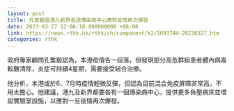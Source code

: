 ```yaml
---
layout: post
title: 孔繁毅倡港九新界各設傳染病中心應對疫情再次爆發
date: 2023-03-27 12:06:18.000000000 +08:00
link: https://news.rthk.hk/rthk/ch/component/k2/1693744-20230327.htm
categories: rthk
---
```


政府專家顧問孔繁毅認為，本港疫情告一段落，但發現部分高危群組患者體內病毒較難清除，炎症可持續4星期，需要接受組合治療。

他分析，本港或於6、7月時疫情輕微反彈，但認為目前混合免疫屏障非常高，不用太擔心。他建議，港九及新界都要各有一個傳染病中心，提供更多負壓病床並增設實驗室設施，以應對一旦疫情再次爆發。
